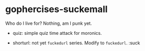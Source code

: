 # gophercises-suckemall
Who do I live for? Nothing, am I punk yet.

- quiz: simple quiz time attack for moronics.

- shorturl: not yet `fuckedurl` series. Modify to `fuckedurl`. :suck
